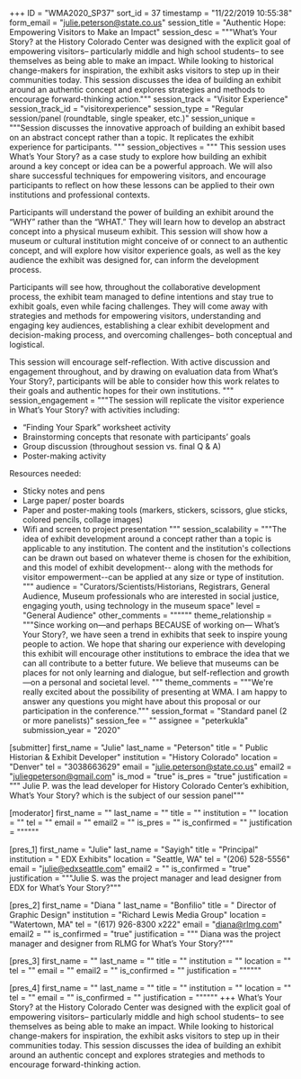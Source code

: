 +++
ID = "WMA2020_SP37"
sort_id = 37
timestamp = "11/22/2019 10:55:38"
form_email = "julie.peterson@state.co.us"
session_title = "Authentic Hope: Empowering Visitors to Make an Impact"
session_desc = """What’s Your Story? at the History Colorado Center was designed with the explicit goal of empowering visitors– particularly middle and high school students– to see themselves as being able to make an impact. While looking to historical change-makers for inspiration, the exhibit asks visitors to step up in their communities today. This session discusses the idea of building an exhibit around an authentic concept and explores strategies and methods to encourage forward-thinking action."""
session_track = "Visitor Experience"
session_track_id = "visitorexperience"
session_type = "Regular session/panel (roundtable, single speaker, etc.)"
session_unique = """Session discusses the innovative approach of building an exhibit based on an abstract concept rather than a topic. It replicates the exhibit experience for participants. """
session_objectives = """
This session uses What’s Your Story? as a case study to explore how building an exhibit around a key concept or idea can be a powerful approach. We will also share successful techniques for empowering visitors, and encourage participants to reflect on how these lessons can be applied to their own institutions and professional contexts.

Participants will understand the power of building an exhibit around the “WHY” rather than the “WHAT.” They will learn how to develop an abstract concept into a physical museum exhibit. This session will show how a museum or cultural institution might conceive of or connect to an authentic concept, and will explore how visitor experience goals, as well as the key audience the exhibit was designed for, can inform the development process.

Participants will see how, throughout the collaborative development process, the exhibit team managed to define intentions and stay true to exhibit goals, even while facing challenges. They will come away with strategies and methods for empowering visitors, understanding and engaging key audiences, establishing a clear exhibit development and decision-making process, and overcoming challenges– both conceptual and logistical.

This session will encourage self-reflection. With active discussion and engagement throughout, and by drawing on evaluation data from What’s Your Story?,  participants will be able to consider how this work relates to their goals and authentic hopes for their own institutions.
"""
session_engagement = """The session will replicate the visitor experience in What’s Your Story? with activities including:
- “Finding Your Spark” worksheet activity
- Brainstorming concepts that resonate with participants’ goals
- Group discussion (throughout session vs. final Q & A)
- Poster-making activity

Resources needed:
- Sticky notes and pens
- Large paper/ poster boards
- Paper and poster-making tools (markers, stickers, scissors, glue sticks, colored pencils, collage images)
- Wifi and screen to project presentation
"""
session_scalability = """The idea of exhibit development around a concept rather than a topic is applicable to any institution. The content and the institution's collections can be drawn out based on whatever theme is chosen for the exhibition, and this model of exhibit development-- along with the methods for visitor empowerment--can be applied at any size or type of institution.
"""
audience = "Curators/Scientists/Historians, Registrars, General Audience, Museum professionals who are interested in social justice, engaging youth, using technology in the museum space"
level = "General Audience"
other_comments = """"""
theme_relationship = """Since working on—and perhaps BECAUSE of working on— What’s Your Story?, we have seen a trend in exhibits that seek to inspire young people to action. We hope that sharing our experience with developing this exhibit will encourage other institutions to embrace the idea that we can all contribute to a better future. We believe that museums can be places for not only learning and dialogue, but self-reflection and growth—on a personal and societal level.
"""
theme_comments = """We're really excited about the possibility of presenting at WMA. I am happy to answer any questions you might have about this proposal or our participation in the conference."""
session_format = "Standard panel (2 or more panelists)"
session_fee = ""
assignee = "peterkukla"
submission_year = "2020"

[submitter]
first_name = "Julie"
last_name = "Peterson"
title = "  Public Historian & Exhibit Developer"
institution = "History Colorado"
location = "Denver"
tel = "3038663629"
email = "julie.peterson@state.co.us"
email2 = "juliegpeterson@gmail.com"
is_mod = "true"
is_pres = "true"
justification = """ Julie P. was the lead developer for History Colorado Center’s exhibition, What’s Your Story? which is the subject of our session panel"""

[moderator]
first_name = ""
last_name = ""
title = ""
institution = ""
location = ""
tel = ""
email = ""
email2 = ""
is_pres = ""
is_confirmed = ""
justification = """"""

[pres_1]
first_name = "Julie"
last_name = "Sayigh"
title = "Principal"
institution = "  EDX Exhibits"
location = "Seattle, WA"
tel = "(206) 528-5556"
email = "julie@edxseattle.com"
email2 = ""
is_confirmed = "true"
justification = """Julie S. was the project manager and lead designer from EDX for What’s Your Story?"""

[pres_2]
first_name = "Diana "
last_name = "Bonfilio"
title = " Director of Graphic Design"
institution = "Richard Lewis Media Group"
location = "Watertown, MA"
tel = "(617) 926-8300 x222"
email = "diana@rlmg.com"
email2 = ""
is_confirmed = "true"
justification = """
Diana was the project manager and designer from RLMG for What’s Your Story?"""

[pres_3]
first_name = ""
last_name = ""
title = ""
institution = ""
location = ""
tel = ""
email = ""
email2 = ""
is_confirmed = ""
justification = """"""

[pres_4]
first_name = ""
last_name = ""
title = ""
institution = ""
location = ""
tel = ""
email = ""
is_confirmed = ""
justification = """"""
+++
What’s Your Story? at the History Colorado Center was designed with the explicit goal of empowering visitors– particularly middle and high school students– to see themselves as being able to make an impact. While looking to historical change-makers for inspiration, the exhibit asks visitors to step up in their communities today. This session discusses the idea of building an exhibit around an authentic concept and explores strategies and methods to encourage forward-thinking action.